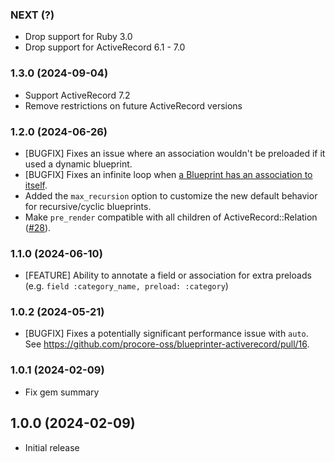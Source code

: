 ### NEXT (?)

- Drop support for Ruby 3.0
- Drop support for ActiveRecord 6.1 - 7.0

### 1.3.0 (2024-09-04)

- Support ActiveRecord 7.2
- Remove restrictions on future ActiveRecord versions

### 1.2.0 (2024-06-26)

- [BUGFIX] Fixes an issue where an association wouldn't be preloaded if it used a dynamic blueprint.
- [BUGFIX] Fixes an infinite loop when [a Blueprint has an association to itself](https://github.com/procore-oss/blueprinter-activerecord/issues/13).
- Added the `max_recursion` option to customize the new default behavior for recursive/cyclic blueprints.
- Make `pre_render` compatible with all children of ActiveRecord::Relation ([#28](https://github.com/procore-oss/blueprinter-activerecord/pull/28)).

### 1.1.0 (2024-06-10)

- [FEATURE] Ability to annotate a field or association for extra preloads (e.g. `field :category_name, preload: :category`)

### 1.0.2 (2024-05-21)

- [BUGFIX] Fixes a potentially significant performance issue with `auto`. See https://github.com/procore-oss/blueprinter-activerecord/pull/16.

### 1.0.1 (2024-02-09)

- Fix gem summary

## 1.0.0 (2024-02-09)

- Initial release
